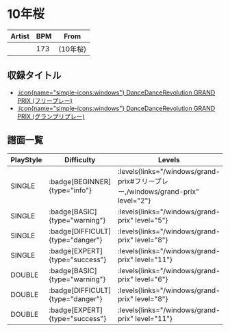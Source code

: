 # 10年桜

|Artist|BPM|From|
|------|---|----|
||173|(10年桜)|

## 収録タイトル

- [:icon{name="simple-icons:windows"} DanceDanceRevolution GRAND PRIX (フリープレー)](/windows/grand-prix#フリープレー)
- [:icon{name="simple-icons:windows"} DanceDanceRevolution GRAND PRIX (グランプリプレー)](/windows/grand-prix)

## 譜面一覧

|PlayStyle|Difficulty|Levels|Notes|Movie|
|---------|----------|------|-----|-----|
|SINGLE| :badge[BEGINNER]{type="info"}| :levels{links="/windows/grand-prix#フリープレー,/windows/grand-prix" level="2"}|76/9||
|SINGLE| :badge[BASIC]{type="warning"}| :levels{links="/windows/grand-prix" level="5"}|144/11||
|SINGLE| :badge[DIFFICULT]{type="danger"}| :levels{links="/windows/grand-prix" level="8"}|255/14||
|SINGLE| :badge[EXPERT]{type="success"}| :levels{links="/windows/grand-prix" level="11"}|327/14||
|DOUBLE| :badge[BASIC]{type="warning"}| :levels{links="/windows/grand-prix" level="6"}|166/11||
|DOUBLE| :badge[DIFFICULT]{type="danger"}| :levels{links="/windows/grand-prix" level="8"}|255/14||
|DOUBLE| :badge[EXPERT]{type="success"}| :levels{links="/windows/grand-prix" level="11"}|325/14||
